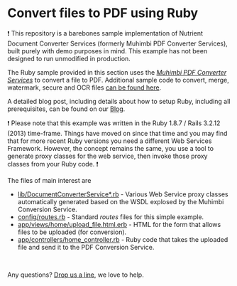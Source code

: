 # Convert files to PDF using Ruby
:exclamation:
This repository is a barebones sample implementation of Nutrient Document Converter Services (formerly Muhimbi PDF Converter Services), built purely with demo purposes in mind. This example has not been designed to run unmodified in production.

The Ruby sample provided in this section uses the *[Muhimbi PDF Converter Services](http://www.muhimbi.com/Products/PDF-Converter-Services/summary.aspx)* to convert a file to PDF.  Additional sample code to convert, merge, watermark, secure and OCR files [can be found here](../).

A detailed blog post, including details about how to setup Ruby, including all prerequisites, can be found on our [Blog](http://blog.muhimbi.com/2013/03/use-ruby-on-rails-to-convert-merge-and.html).

:exclamation:
Please note that this example was written in the Ruby 1.8.7 / Rails 3.2.12 (2013) time-frame. Things have moved on since that time and you may find that for more recent Ruby versions you need a different Web Services Framework. However, the concept remains the same, you use a tool to generate proxy classes for the web service, then invoke those proxy classes from your Ruby code.
:exclamation:

The files of main interest are

* [lib/DocumentConverterService*.rb](lib/) - Various Web Service proxy classes automatically generated based on the WSDL explosed by the Muhimbi Conversion Service.
* [config/routes.rb](config/routes.rb) - Standard *routes* files for this simple example.
* [app/views/home/upload_file.html.erb](app/views/home/upload_file.html.erb) - HTML for the form that allows files to be uploaded (for conversion).
* [app/controllers/home_controller.rb](app/controllers/home_controller.rb) - Ruby code that takes the uploaded file and send it to the PDF Conversion Service.


<br/>

Any questions? [Drop us a line](http://www.muhimbi.com/contact.aspx), we love to help.

